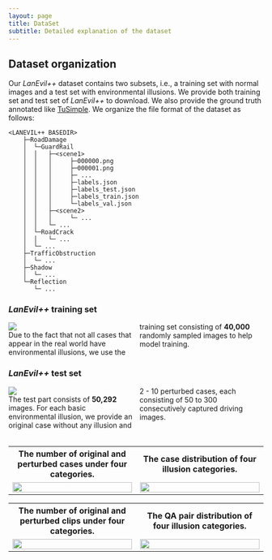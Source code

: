 ```yaml
---
layout: page
title: DataSet
subtitle: Detailed explanation of the dataset
---
```


## Dataset organization

Our *LanEvil++* dataset contains two subsets, i.e., a training set with normal images and a test set with environmental illusions. We provide both training set and test set of *LanEvil++* to download. We also provide the ground truth annotated like <a href="https://github.com/TuSimple/tusimple-benchmark/tree/master/doc/lane_detection#label-data-format">TuSimple</a>. We organize the file format of the dataset as follows:

```
<LANEVIL++ BASEDIR>
    ├─RoadDamage
    │  └─GuardRail
    │  │   ├─<scene1>
    │  │   │     ├─000000.png
    │  │   │     ├─000001.png
    │  │   │     ├─ ...
    │  │   │     ├─labels.json
    │  │   │     ├─labels_test.json
    │  │   │     ├─labels_train.json
    │  │   │     └─labels_val.json
    │  │   ├─<scene2>
    │  │   │     └─ ...
    │  │   └─ ...
    │  └─RoadCrack
    │  │   └─ ...
    │  └─ ...
    ├─TrafficObstruction
    │  └─ ...
    ├─Shadow
    │  └─ ...
    └─Reflection
       └─ ...
```



### *LanEvil++* training set
<div style="column-count: 2">
  <div>
    <img src="/lanevilpp.github.io/assets/img/train.png">
  </div>

  <div>
    Due to the fact that not all cases that appear in the real world have environmental illusions, we use the training set consisting of <b>40,000</b> randomly sampled images to help model training.
  </div>
</div>


### *LanEvil++* test set
<div style="column-count: 2">
  <div>
    <img src="/lanevilpp.github.io/assets/img/test.png">
  </div>
  <div>
    The test part consists of <b>50,292</b> images. For each basic environmental illusion, we provide an original case without any illusion and 2 - 10 perturbed cases, each consisting of 50 to 300 consecutively captured driving images.
  </div>
</div>

<br/>

<div>
<table border="0" style="max-width:100%; border-collapse: collapse; text-align:center; border: none">
    <col align="center" width="50%" style="border: none">
    <col align="center"  width="50%" style="border: none">
    <tr style="border: none; background: none">
        <th style="text-align:center; border: none">
        The number of original and perturbed cases under four categories.</th>
        <th style="text-align:center; border: none">
        The case distribution of four illusion categories.
        </th>
    </tr>
    <tr style="border: none; background: none">
        <td style="border: none">
            <img src="/lanevilpp.github.io/assets/img/histogram_fig_1.png" width="100%"/>
        </td>
        <td style="border: none">
            <img src="/lanevilpp.github.io/assets/img/circle2_1.png" width="100%"/>
        </td>
    </tr>
</table>
</div>

<div>
<table border="0" style="max-width:100%; border-collapse: collapse; text-align:center; border: none">
    <col align="center" width="50%" style="border: none">
    <col align="center"  width="50%" style="border: none">
    <tr style="border: none; background: none">
        <th style="text-align:center; border: none">
        The number of original and perturbed clips under four categories.</th>
        <th style="text-align:center; border: none">
        The QA pair distribution of four illusion categories.
        </th>
    </tr>
    <tr style="border: none; background: none">
        <td style="border: none">
            <img src="/lanevilpp.github.io/assets/img/histogram_fig_2.png" width="100%"/>
        </td>
        <td style="border: none">
            <img src="/lanevilpp.github.io/assets/img/circle2_2.png" width="100%"/>
        </td>
    </tr>
</table>
</div>

